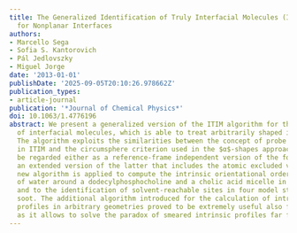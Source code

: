 ```yaml
---
title: The Generalized Identification of Truly Interfacial Molecules (ITIM) Algorithm
  for Nonplanar Interfaces
authors:
- Marcello Sega
- Sofia S. Kantorovich
- Pál Jedlovszky
- Miguel Jorge
date: '2013-01-01'
publishDate: '2025-09-05T20:10:26.978662Z'
publication_types:
- article-journal
publication: '*Journal of Chemical Physics*'
doi: 10.1063/1.4776196
abstract: We present a generalized version of the ITIM algorithm for the identification
  of interfacial molecules, which is able to treat arbitrarily shaped interfaces.
  The algorithm exploits the similarities between the concept of probe sphere used
  in ITIM and the circumsphere criterion used in the $α$-shapes approach, and can
  be regarded either as a reference-frame independent version of the former, or as
  an extended version of the latter that includes the atomic excluded volume. The
  new algorithm is applied to compute the intrinsic orientational order parameters
  of water around a dodecylphosphocholine and a cholic acid micelle in aqueous environment,
  and to the identification of solvent-reachable sites in four model structures for
  soot. The additional algorithm introduced for the calculation of intrinsic density
  profiles in arbitrary geometries proved to be extremely useful also for planar interfaces,
  as it allows to solve the paradox of smeared intrinsic profiles far from the interface.
---
```

